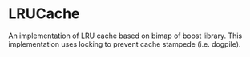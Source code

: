 # LRUCache

An implementation of LRU cache based on bimap of boost library.
This implementation uses locking to prevent cache stampede (i.e. dogpile).
